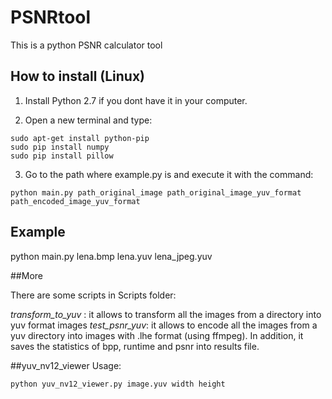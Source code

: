 # PSNRtool

This is a python PSNR calculator tool


## How to install (Linux)

1. Install Python 2.7 if you dont have it in your computer.

2. Open a new terminal and type:

  ```
  sudo apt-get install python-pip
  sudo pip install numpy
  sudo pip install pillow
  ```

3. Go to the path where example.py is and execute it with the command:

  ```
  python main.py path_original_image path_original_image_yuv_format path_encoded_image_yuv_format
  ```


## Example

  python main.py lena.bmp lena.yuv lena_jpeg.yuv

##More

There are some scripts in Scripts folder:

*transform_to_yuv* : it allows to transform all the images from a directory into yuv format images
*test_psnr_yuv*: it allows to encode all the images from a yuv directory into images with .lhe format (using ffmpeg). In addition, it saves the statistics of bpp, runtime and psnr into results file.

##yuv_nv12_viewer
Usage:

  ```
  python yuv_nv12_viewer.py image.yuv width height
  ```
